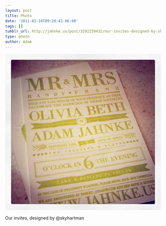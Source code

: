 ```yaml
---
layout: post
title: Photo
date: '2011-02-14T09:20:41-06:00'
tags: []
tumblr_url: http://jahnke.us/post/3292259432/our-invites-designed-by-skyhartman
type: photo
author: Adam
---
```


![](/media/tumblr_lgm5aj6C5z1qga9s2o1_1280.jpg)

Our invites, designed by @skyhartman
